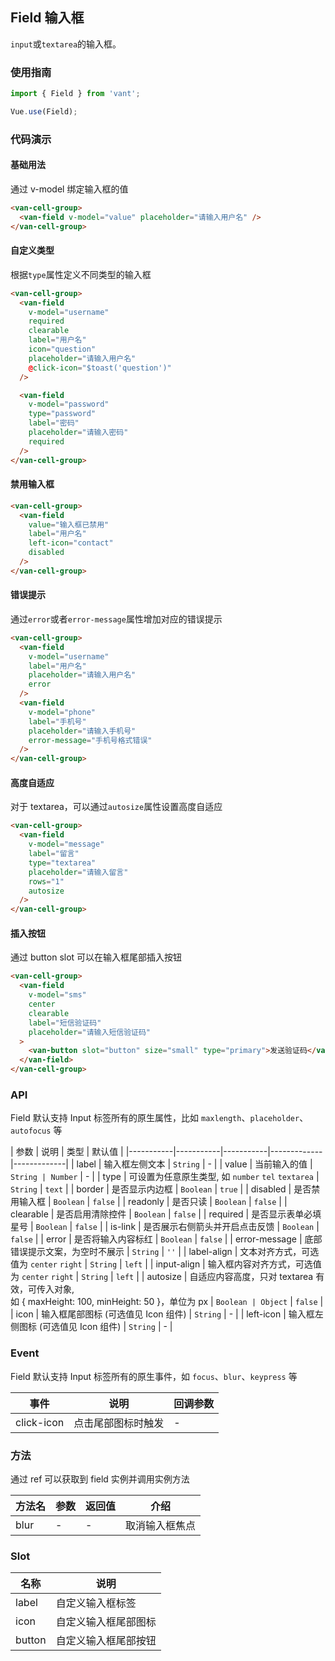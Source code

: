 ## Field 输入框

`input`或`textarea`的输入框。

### 使用指南
``` javascript
import { Field } from 'vant';

Vue.use(Field);
```

### 代码演示

#### 基础用法
通过 v-model 绑定输入框的值

```html
<van-cell-group>
  <van-field v-model="value" placeholder="请输入用户名" />
</van-cell-group>
```

#### 自定义类型
根据`type`属性定义不同类型的输入框

```html
<van-cell-group>
  <van-field
    v-model="username"
    required
    clearable
    label="用户名"
    icon="question"
    placeholder="请输入用户名"
    @click-icon="$toast('question')"
  />

  <van-field
    v-model="password"
    type="password"
    label="密码"
    placeholder="请输入密码"
    required
  />
</van-cell-group>
```

#### 禁用输入框

```html
<van-cell-group>
  <van-field
    value="输入框已禁用"
    label="用户名"
    left-icon="contact"
    disabled
  />
</van-cell-group>
```

#### 错误提示
通过`error`或者`error-message`属性增加对应的错误提示

```html
<van-cell-group>
  <van-field
    v-model="username"
    label="用户名"
    placeholder="请输入用户名"
    error
  />
  <van-field
    v-model="phone"
    label="手机号"
    placeholder="请输入手机号"
    error-message="手机号格式错误"
  />
</van-cell-group>
```

#### 高度自适应
对于 textarea，可以通过`autosize`属性设置高度自适应

```html
<van-cell-group>
  <van-field
    v-model="message"
    label="留言"
    type="textarea"
    placeholder="请输入留言"
    rows="1"
    autosize
  />
</van-cell-group>
```

#### 插入按钮
通过 button slot 可以在输入框尾部插入按钮

```html
<van-cell-group>
  <van-field
    v-model="sms"
    center
    clearable
    label="短信验证码"
    placeholder="请输入短信验证码"
  >
    <van-button slot="button" size="small" type="primary">发送验证码</van-button>
  </van-field>
</van-cell-group>
```

### API

Field 默认支持 Input 标签所有的原生属性，比如 `maxlength`、`placeholder`、`autofocus` 等

| 参数 | 说明 | 类型 | 默认值 |
|-----------|-----------|-----------|-------------|-------------|
| label | 输入框左侧文本 | `String` | - |
| value | 当前输入的值 | `String | Number` | - |
| type | 可设置为任意原生类型, 如 `number` `tel` `textarea` | `String` | `text` |
| border | 是否显示内边框 | `Boolean` | `true` |
| disabled | 是否禁用输入框 | `Boolean` | `false` |
| readonly | 是否只读 | `Boolean` | `false` |
| clearable | 是否启用清除控件 | `Boolean` | `false` |
| required | 是否显示表单必填星号 | `Boolean` | `false` |
| is-link | 是否展示右侧箭头并开启点击反馈 | `Boolean` | `false` |
| error | 是否将输入内容标红 | `Boolean` | `false` |
| error-message | 底部错误提示文案，为空时不展示 | `String` | `''` |
| label-align | 文本对齐方式，可选值为 `center` `right` | `String` | `left` |
| input-align | 输入框内容对齐方式，可选值为 `center` `right` | `String` | `left` |
| autosize | 自适应内容高度，只对 textarea 有效，可传入对象,<br>如 { maxHeight: 100, minHeight: 50 }，单位为 px | `Boolean | Object` | `false` |
| icon | 输入框尾部图标 (可选值见 Icon 组件)  | `String` | - |
| left-icon | 输入框左侧图标 (可选值见 Icon 组件)  | `String` | - |

### Event

Field 默认支持 Input 标签所有的原生事件，如 `focus`、`blur`、`keypress` 等

| 事件 | 说明 | 回调参数 |
|-----------|-----------|-----------|
| click-icon | 点击尾部图标时触发 | -

### 方法

通过 ref 可以获取到 field 实例并调用实例方法

| 方法名 | 参数 | 返回值 | 介绍 |
|-----------|-----------|-----------|-------------|
| blur | - | - | 取消输入框焦点 |

### Slot

| 名称 | 说明 |
|-----------|-----------|
| label | 自定义输入框标签 |
| icon | 自定义输入框尾部图标 |
| button | 自定义输入框尾部按钮 |
